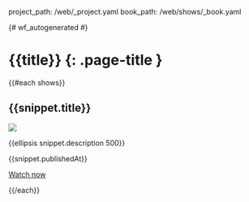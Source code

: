 project_path: /web/_project.yaml
book_path: /web/shows/_book.yaml

{# wf_autogenerated #}


# {{title}} {: .page-title }

{{#each shows}}
## {{snippet.title}}

<a href="/web/{{path}}">
  <img class="attempt-right" src="{{snippet.thumbnails.medium.url}}">
</a>

{{ellipsis snippet.description 500}}

{{snippet.publishedAt}}

[Watch now](/web/{{path}}) 

<div style="clear:both;"></div>
{{/each}}
